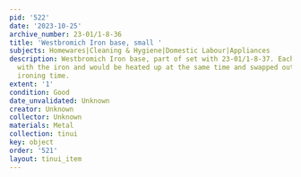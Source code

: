 ```yaml
---
pid: '522'
date: '2023-10-25'
archive_number: 23-01/1-8-36
title: 'Westbromich Iron base, small '
subjects: Homewares|Cleaning & Hygiene|Domestic Labour|Appliances
description: Westbromich Iron base, part of set with 23-01/1-8-37. Each base was interchangable
  with the iron and would be heated up at the same time and swapped out for longer
  ironing time.
extent: '1'
condition: Good
date_unvalidated: Unknown
creator: Unknown
collector: Unknown
materials: Metal
collection: tinui
key: object
order: '521'
layout: tinui_item
---
```

